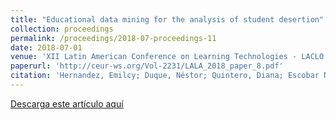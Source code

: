 ```yaml
---
title: "Educational data mining for the analysis of student desertion"
collection: proceedings
permalink: /proceedings/2018-07-proceedings-11
date: 2018-07-01
venue: 'XII Latin American Conference on Learning Technologies - LACLO 2017'
paperurl: 'http://ceur-ws.org/Vol-2231/LALA_2018_paper_8.pdf'
citation: 'Hernandez, Emilcy; Duque, Néstor; Quintero, Diana; Escobar Naranjo, Juan & Ramirez, Juan. (2018). Educational data mining for the analysis of student desertion. LALA 2018'
---
```



<a href ="https://ejhernandezl.github.io/files/AE11_LALA2018.pdf" target="_blank">Descarga este artículo aquí</a>